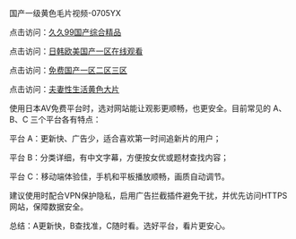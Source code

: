 国产一级黄色毛片视频-0705YX

点击访问：<a href="https://bered.pages.dev/">久久99国产综合精品</a>

点击访问：<a href="https://rtj-3zo.pages.dev/">日韩欧美国产一区在线观看</a>

点击访问：<a href="https://vassv.pages.dev/">免费国产一区二区三区</a>

点击访问：<a href="https://gsd-agv.pages.dev/">夫妻性生活黄色大片</a>

使用日本AV免费平台时，选对网站能让观影更顺畅，也更安全。目前常见的 A、B、C 三个平台各有特点：

平台 A：更新快、广告少，适合喜欢第一时间追新片的用户；

平台 B：分类详细，有中文字幕，方便按女优或题材查找内容；

平台 C：移动端体验佳，手机和平板播放顺畅，画质自动调节。

建议使用时配合VPN保护隐私，启用广告拦截插件避免干扰，并优先访问HTTPS网站，保障数据安全。

总结：A更新快，B查找准，C随时看。选好平台，看片更安心。

<span style="display:none;">[Canonical link](https://github.com/nam20250705/so53 ）</span>
